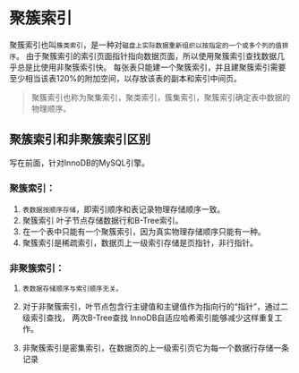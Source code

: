 
 
# 聚簇索引

聚簇索引也叫`簇类索引`，是一种对`磁盘上实际数据重新组织以按指定的一个或多个列的值排序`。
由于聚簇索引的索引页面指针指向数据页面，所以使用聚簇索引查找数据几乎总是比使用非聚簇索引快。
每张表只能建一个聚簇索引，并且建聚簇索引需要至少相当该表120%的附加空间，以存放该表的副本和索引中间页。

> 聚簇索引也称为聚集索引，聚类索引，簇集索引，聚簇索引确定表中数据的物理顺序。

## 聚簇索引和非聚簇索引区别

写在前面，针对InnoDB的MySQL引擎。

### 聚簇索引：

1. `表数据按顺序存储`，即索引顺序和表记录物理存储顺序一致。
2. 聚簇索引 叶子节点存储数据行和B-Tree索引。
3. 在一个表中只能有一个聚簇索引，因为真实物理存储顺序只能有一种。
4. 聚簇索引是稀疏索引，数据页上一级索引存储是页指针，非行指针。

### 非聚簇索引：

1. `表数据存储顺序与索引顺序无关。`

2. 对于非聚簇索引，叶节点包含行主键值和主键值作为指向行的“指针”，通过二级索引查找，
两次B-Tree查找 InnoDB自适应哈希索引能够减少这样重复工作。

3. 非聚簇索引是密集索引，在数据页的上一级索引页它为每一个数据行存储一条记录
